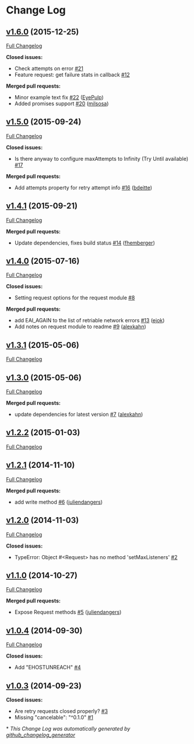 # Change Log

## [v1.6.0](https://github.com/fgribreau/node-request-retry/tree/v1.6.0) (2015-12-25)
[Full Changelog](https://github.com/fgribreau/node-request-retry/compare/v1.5.0...v1.6.0)

**Closed issues:**

- Check attempts on error [\#21](https://github.com/FGRibreau/node-request-retry/issues/21)
- Feature request: get failure stats in callback [\#12](https://github.com/FGRibreau/node-request-retry/issues/12)

**Merged pull requests:**

- Minor example text fix [\#22](https://github.com/FGRibreau/node-request-retry/pull/22) ([EyePulp](https://github.com/EyePulp))
- Added promises support [\#20](https://github.com/FGRibreau/node-request-retry/pull/20) ([milsosa](https://github.com/milsosa))

## [v1.5.0](https://github.com/fgribreau/node-request-retry/tree/v1.5.0) (2015-09-24)
[Full Changelog](https://github.com/fgribreau/node-request-retry/compare/v1.4.1...v1.5.0)

**Closed issues:**

- Is there anyway to configure maxAttempts to Infinity \(Try Until available\) [\#17](https://github.com/FGRibreau/node-request-retry/issues/17)

**Merged pull requests:**

- Add attempts property for retry attempt info [\#16](https://github.com/FGRibreau/node-request-retry/pull/16) ([bdeitte](https://github.com/bdeitte))

## [v1.4.1](https://github.com/fgribreau/node-request-retry/tree/v1.4.1) (2015-09-21)
[Full Changelog](https://github.com/fgribreau/node-request-retry/compare/v1.4.0...v1.4.1)

**Merged pull requests:**

- Update dependencies, fixes build status [\#14](https://github.com/FGRibreau/node-request-retry/pull/14) ([fhemberger](https://github.com/fhemberger))

## [v1.4.0](https://github.com/fgribreau/node-request-retry/tree/v1.4.0) (2015-07-16)
[Full Changelog](https://github.com/fgribreau/node-request-retry/compare/v1.3.1...v1.4.0)

**Closed issues:**

- Setting request options for the request module [\#8](https://github.com/FGRibreau/node-request-retry/issues/8)

**Merged pull requests:**

- add EAI\_AGAIN to the list of retriable network errors [\#13](https://github.com/FGRibreau/node-request-retry/pull/13) ([ejok](https://github.com/ejok))
- Add notes on request module to readme [\#9](https://github.com/FGRibreau/node-request-retry/pull/9) ([alexkahn](https://github.com/alexkahn))

## [v1.3.1](https://github.com/fgribreau/node-request-retry/tree/v1.3.1) (2015-05-06)
[Full Changelog](https://github.com/fgribreau/node-request-retry/compare/v1.3.0...v1.3.1)

## [v1.3.0](https://github.com/fgribreau/node-request-retry/tree/v1.3.0) (2015-05-06)
[Full Changelog](https://github.com/fgribreau/node-request-retry/compare/v1.2.2...v1.3.0)

**Merged pull requests:**

- update dependencies for latest version [\#7](https://github.com/FGRibreau/node-request-retry/pull/7) ([alexkahn](https://github.com/alexkahn))

## [v1.2.2](https://github.com/fgribreau/node-request-retry/tree/v1.2.2) (2015-01-03)
[Full Changelog](https://github.com/fgribreau/node-request-retry/compare/v1.2.1...v1.2.2)

## [v1.2.1](https://github.com/fgribreau/node-request-retry/tree/v1.2.1) (2014-11-10)
[Full Changelog](https://github.com/fgribreau/node-request-retry/compare/v1.2.0...v1.2.1)

**Merged pull requests:**

- add write method [\#6](https://github.com/FGRibreau/node-request-retry/pull/6) ([juliendangers](https://github.com/juliendangers))

## [v1.2.0](https://github.com/fgribreau/node-request-retry/tree/v1.2.0) (2014-11-03)
[Full Changelog](https://github.com/fgribreau/node-request-retry/compare/v1.1.0...v1.2.0)

**Closed issues:**

- TypeError: Object \#\<Request\> has no method 'setMaxListeners' [\#2](https://github.com/FGRibreau/node-request-retry/issues/2)

## [v1.1.0](https://github.com/fgribreau/node-request-retry/tree/v1.1.0) (2014-10-27)
[Full Changelog](https://github.com/fgribreau/node-request-retry/compare/v1.0.4...v1.1.0)

**Merged pull requests:**

- Expose Request methods [\#5](https://github.com/FGRibreau/node-request-retry/pull/5) ([juliendangers](https://github.com/juliendangers))

## [v1.0.4](https://github.com/fgribreau/node-request-retry/tree/v1.0.4) (2014-09-30)
[Full Changelog](https://github.com/fgribreau/node-request-retry/compare/v1.0.3...v1.0.4)

**Closed issues:**

- Add "EHOSTUNREACH" [\#4](https://github.com/FGRibreau/node-request-retry/issues/4)

## [v1.0.3](https://github.com/fgribreau/node-request-retry/tree/v1.0.3) (2014-09-23)
**Closed issues:**

- Are retry requests closed properly? [\#3](https://github.com/FGRibreau/node-request-retry/issues/3)
- Missing "cancelable": "^0.1.0" [\#1](https://github.com/FGRibreau/node-request-retry/issues/1)



\* *This Change Log was automatically generated by [github_changelog_generator](https://github.com/skywinder/Github-Changelog-Generator)*